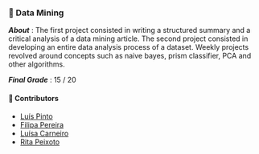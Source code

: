 ### :pushpin: Data Mining

***About*** : The first project consisted in writing a structured summary and a critical analysis of a data mining article. The second project consisted in developing an entire data analysis process of a dataset. Weekly projects revolved around concepts such as naive bayes, prism classifier, PCA and other algorithms.

***Final Grade*** : 15 / 20

#### :handshake: Contributors 
- [Luís Pinto](https://github.com/L-Pinto)
- [Filipa Pereira](https://github.com/FilipaPereira00)
- [Luísa Carneiro](https://github.com/Analucar)
- [Rita Peixoto](https://github.com/rita-peixoto)
